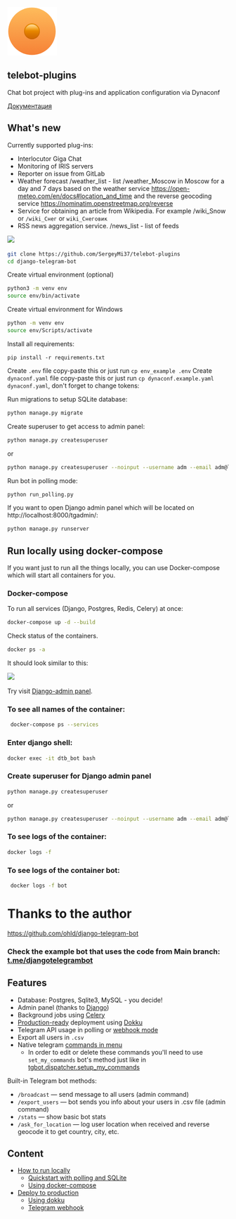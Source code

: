 
![](https://github.com/SergeyMi37/telebot-plugins/raw/main/doc/logo.png)

## telebot-plugins

Chat bot project with plug-ins and application configuration via Dynaconf

[Документация](https://github.com/SergeyMi37/telebot-plugins/raw/main/doc/README_ru.md)

## What's new

Currently supported plug-ins:
- Interlocutor Giga Chat
- Monitoring of IRIS servers
- Reporter on issue from GitLab
- Weather forecast /weather_list - list /weather_Moscow in Moscow for a day and 7 days
  based on the weather service https://open-meteo.com/en/docs#location_and_time
  and the reverse geocoding service https://nominatim.openstreetmap.org/reverse
- Service for obtaining an article from Wikipedia. For example /wiki_Snow or <code>/wiki_Снег</code> or <code>wiki_Снеговик</code>
- RSS news aggregation service. /news_list - list of feeds


![](https://github.com/SergeyMi37/telebot-plugins/raw/main/doc/Screenshot_1.png.png)

``` bash
git clone https://github.com/SergeyMi37/telebot-plugins
cd django-telegram-bot
```

Create virtual environment (optional)
``` bash
python3 -m venv env
source env/bin/activate
```

Create virtual environment for Windows
``` bash
python -m venv env
source env/Scripts/activate
```

Install all requirements:
```
pip install -r requirements.txt
```

Create `.env` file copy-paste this or just run `cp env_example .env` 
Create `dynaconf.yaml` file copy-paste this or just run `cp dynaconf.example.yaml dynaconf.yaml`, don't forget to change tokens:


Run migrations to setup SQLite database:
``` bash
python manage.py migrate
```

Create superuser to get access to admin panel:
``` bash
python manage.py createsuperuser
```
or 
``` bash 
python manage.py createsuperuser --noinput --username adm --email adm@localhost.com # .env DJANGO_SUPERUSER_PASSWORD=demo
```


Run bot in polling mode:
``` bash
python run_polling.py 
```

If you want to open Django admin panel which will be located on http://localhost:8000/tgadmin/:
``` bash
python manage.py runserver
```

## Run locally using docker-compose
If you want just to run all the things locally, you can use Docker-compose which will start all containers for you.


### Docker-compose

To run all services (Django, Postgres, Redis, Celery) at once:
``` bash
docker-compose up -d --build
```

Check status of the containers.
``` bash
docker ps -a
```
It should look similar to this:
<p align="left">
    <img src="https://github.com/ohld/django-telegram-bot/raw/main/.github/imgs/containers_status.png">
</p>

Try visit <a href="http://0.0.0.0:8000/tgadmin">Django-admin panel</a>.

### To see all names of the container:

``` bash
 docker-compose ps --services
```

### Enter django shell:

``` bash
docker exec -it dtb_bot bash
```

### Create superuser for Django admin panel

``` bash 
python manage.py createsuperuser
```
or 
``` bash 
python manage.py createsuperuser --noinput --username adm --email adm@localhost.com # .env DJANGO_SUPERUSER_PASSWORD=demo
```

### To see logs of the container:

``` bash
docker logs -f
```
### To see logs of the container bot:

``` bash
 docker logs -f bot
```

# Thanks to the author

https://github.com/ohld/django-telegram-bot

### Check the example bot that uses the code from Main branch: [t.me/djangotelegrambot](https://t.me/djangotelegrambot)
## Features

* Database: Postgres, Sqlite3, MySQL - you decide!
* Admin panel (thanks to [Django](https://docs.djangoproject.com/en/3.1/intro/tutorial01/))
* Background jobs using [Celery](https://docs.celeryproject.org/en/stable/)
* [Production-ready](https://github.com/ohld/django-telegram-bot/wiki/Production-Deployment-using-Dokku) deployment using [Dokku](https://dokku.com)
* Telegram API usage in polling or [webhook mode](https://core.telegram.org/bots/api#setwebhook)
* Export all users in `.csv`
* Native telegram [commands in menu](https://github.com/ohld/django-telegram-bot/blob/main/.github/imgs/bot_commands_example.jpg)
  * In order to edit or delete these commands you'll need to use `set_my_commands` bot's method just like in [tgbot.dispatcher.setup_my_commands](https://github.com/ohld/django-telegram-bot/blob/main/tgbot/dispatcher.py#L150-L156)

Built-in Telegram bot methods:
* `/broadcast` — send message to all users (admin command)
* `/export_users` — bot sends you info about your users in .csv file (admin command)
* `/stats` — show basic bot stats 
* `/ask_for_location` — log user location when received and reverse geocode it to get country, city, etc.


## Content

* [How to run locally](https://github.com/ohld/django-telegram-bot/#how-to-run)
   * [Quickstart with polling and SQLite](https://github.com/ohld/django-telegram-bot/#quickstart-polling--sqlite)
   * [Using docker-compose](https://github.com/ohld/django-telegram-bot/#run-locally-using-docker-compose)
* [Deploy to production](https://github.com/ohld/django-telegram-bot/#deploy-to-production)
   * [Using dokku](https://github.com/ohld/django-telegram-bot/#deploy-using-dokku-step-by-step)
   * [Telegram webhook](https://github.com/ohld/django-telegram-bot/#https--telegram-bot-webhook)

